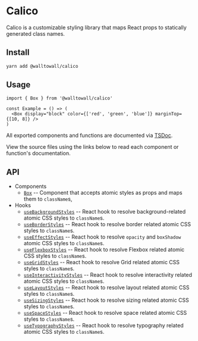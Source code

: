 # Calico

Calico is a customizable styling library that maps React props to statically
generated class names.

## Install

```bash
yarn add @walltowall/calico
```

## Usage

```tsx
import { Box } from '@walltowall/calico'

const Example = () => (
  <Box display="block" color={['red', 'green', 'blue']} marginTop={[10, 8]} />
)
```

All exported components and functions are documented via
[TSDoc](https://github.com/microsoft/tsdoc).

View the source files using the links below to read each component or function's
documentation.

## API

- Components
  - [`Box`][box] -- Component that accepts atomic styles as props and maps them
    to `className`s,
- Hooks
  - [`useBackgroundStyles`][usebackgroundstyles] -- React hook to resolve
    background-related atomic CSS styles to `className`s.
  - [`useBorderStyles`][useborderstyles] -- React hook to resolve border related
    atomic CSS styles to `className`s.
  - [`useEffectStyles`][useeffectstyles] -- React hook to resolve `opacity` and
    `boxShadow` atomic CSS styles to `className`s.
  - [`useFlexboxStyles`][useflexboxstyles] -- React hook to resolve Flexbox
    related atomic CSS styles to `className`s.
  - [`useGridStyles`][usegridstyles] -- React hook to resolve Grid related
    atomic CSS styles to `className`s.
  - [`useInteractivityStyles`][useinteractivitystyles] -- React hook to resolve
    interactivity related atomic CSS styles to `className`s.
  - [`useLayoutStyles`][uselayoutstyles] -- React hook to resolve layout related
    atomic CSS styles to `className`s.
  - [`useSizingStyles`][uselayoutstyles] -- React hook to resolve sizing related
    atomic CSS styles to `className`s.
  - [`useSpaceStyles`][usespacestyles] -- React hook to resolve space related
    atomic CSS styles to `className`s.
  - [`useTypographyStyles`][usetypographystyles] -- React hook to resolve
    typography related atomic CSS styles to `className`s.

[box]: ./src/Box.tsx
[usebackgroundstyles]: ./src/useBackgroundStyles.ts
[useborderstyles]: ./src/useBorderStyles.ts
[useeffectstyles]: ./src/useEffectStyles.ts
[useflexboxstyles]: ./src/useFlexboxStyles.ts
[usegridstyles]: ./src/useGridStyles.ts
[useinteractivitystyles]: ./src/useInteractivityStyles.ts
[uselayoutstyles]: ./src/useLayoutStyles.ts
[usesizingstyles]: ./src/useSizingStyles.ts
[usespacestyles]: ./src/useSpaceStyles.ts
[usetypographystyles]: ./src/useTypographyStyles.ts
